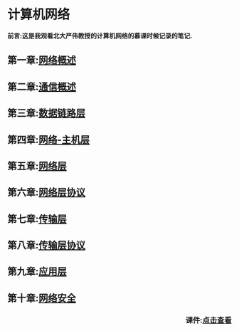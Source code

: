 # 计算机网络

**前言:这是我观看北大严伟教授的计算机网络的慕课时候记录的笔记.**

## 第一章:[网络概述](https://github.com/zzhangyuhang/computer-network/blob/master/1.网络概述.md)

## 第二章:[通信概述](https://github.com/zzhangyuhang/computer-network/blob/master/2.通信概述.md)

## 第三章:[数据链路层](https://github.com/zzhangyuhang/computer-network/blob/master/3.数据链路层概述.md)

## 第四章:[网络-主机层](https://github.com/zzhangyuhang/computer-network/blob/master/4.网络-主机层.md)

## 第五章:[网络层](https://github.com/zzhangyuhang/computer-network/blob/master/5.网络层.md)

## 第六章:[网络层协议](https://github.com/zzhangyuhang/computer-network/blob/master/6.网络层协议.md)

## 第七章:[传输层](https://github.com/zzhangyuhang/computer-network/blob/master/7.传输层.md)

## 第八章:[传输层协议](https://github.com/zzhangyuhang/computer-network/blob/master/8.传输层协议.md)

## 第九章:[应用层](https://github.com/zzhangyuhang/computer-network/blob/master/9.应用层.md)

## 第十章:[网络安全](https://github.com/zzhangyuhang/computer-network/blob/master/10.网络安全.md)

### <div style="text-align: right"> 课件:[点击查看](https://github.com/zzhangyuhang/computer-network/tree/master/courseware)</div>